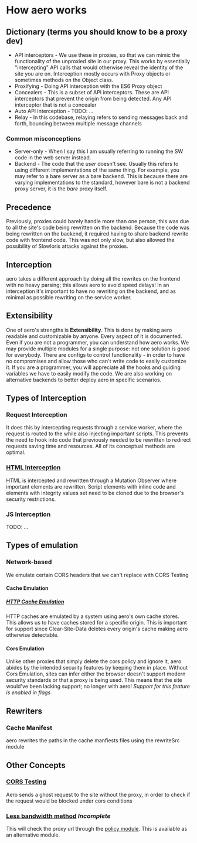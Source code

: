 # How aero works

## Dictionary (terms you should know to be a proxy dev)

- API interceptors - We use these in proxies, so that we can mimic the functionality of the unproxied site in our proxy. This works by essentially "intercepting" API calls that would otherwise reveal the identity of the site you are on. Interception mostly occurs with Proxy objects or sometimes methods on the Object class.
- Proxifying - Doing API interception with the ES6 Proxy object
- Concealers - This is a subset of API interceptors. These are API interceptors that prevent the origin from being detected. Any API interceptor that is not a concealer
- Auto API interception - TODO: ...
- Relay - In this codebase, relaying refers to sending messages back and forth, bouncing between multiple message channels

### Common misconceptions

- Server-only - When I say this I am usually referring to running the SW code in the web server instead.
- Backend - The code that the _user_ doesn't see. Usually this refers to using different implementations of the same thing. For example, you may refer to a bare server as a bare backend. This is because there are varying implementations to the standard, however bare is not a backend proxy server, it is the _bare_ proxy itself.

## Precedence

Previously, proxies could barely handle more than one person, this was due to all the site's code being rewritten on the backend. Because the code was being rewritten on the backend, it required having to share backend rewrite code with frontend code. This was not only slow, but also allowed the possibility of Slowloris attacks against the proxies.

## Interception

aero takes a different approach by doing all the rewrites on the frontend with no heavy parsing; this allows aero to avoid speed delays! In an interception it's important to have no rewriting on the backend, and as minimal as possible rewriting on the service worker.

## Extensibility

One of aero's strengths is **Extensibility**. This is done by making aero readable and customizable by anyone. Every aspect of it is documented. Even if you are not a programmer, you can understand how aero works. We may provide multiple modules for a single purpose: not one solution is good for everybody. There are configs to control functionality - in order to have no compromises and allow those who can't write code to easily customize it. If you are a programmer, you will appreciate all the hooks and guiding variables we have to easily modify the code. We are also working on alternative backends to better deploy aero in specific scenarios.

## Types of Interception

### Request Interception

It does this by intercepting requests through a service worker, where the request is routed to the while also injecting important scripts. This prevents the need to hook into code that previously needed to be rewritten to redirect requests saving time and resources. All of its conceptual methods are optimal.

### [HTML Interception](https://github.com/ProxyHaven/aero/blob/Unstable/src/browser/rewriters/html.ts)

HTML is intercepted and rewritten through a Mutation Observer where important elements are rewritten. Script elements with inline code and elements with integrity values set need to be cloned due to the browser's security restrictions.

### JS Interception

TODO: ...

## Types of emulation

### Network-based

We emulate certain CORS headers that we can't replace with CORS Testing

#### Cache Emulation

##### [HTTP Cache Emulation](https://github.com/ProxyHaven/aero/blob/Unstable/src/this/cors/CacheManager.ts)

HTTP caches are emulated by a system using aero's own cache stores. This allows us to have caches stored for a specific origin. This is important for support since Clear-Site-Data deletes every origin's cache making aero otherwise detectable.

#### Cors Emulation

Unlike other proxies that simply delete the cors policy and ignore it, aero abides by the intended security features by keeping them in place. Without Cors Emulation, sites can infer either the browser doesn't support modern security standards or that a proxy is being used. This means that the site would've been lacking support; no longer with aero! _Support for this feature is enabled in flags_

## Rewriters

### Cache Manifest

aero rewrites the paths in the cache manfiests files using the rewriteSrc module

## Other Concepts

### [CORS Testing](https://github.com/ProxyHaven/aero/blob/main/this/cors/test.ts)

Aero sends a ghost request to the site without the proxy, in order to check if the request would be blocked under cors conditions

### [Less bandwidth method](https://github.com/ProxyHaven/aero/blob/main/this/cors/testNoReq.ts) _Incomplete_

This will check the proxy url through the [policy module](https://github.com/ProxyHaven/aero/blob/main/browser/misc/policy.ts). This is available as an alternative module.
